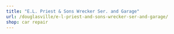 ```yaml
---
title: "E.L. Priest & Sons Wrecker Ser. and Garage"
url: /douglasville/e-l-priest-and-sons-wrecker-ser-and-garage/
shop: car repair
---
```

